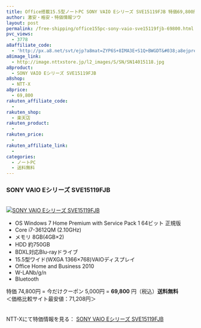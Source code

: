 ```yaml
---
title: Office搭載15.5型ノートPC SONY VAIO Eシリーズ SVE15119FJB 特価69,800円！送料無料！
author: 激安・格安・特価情報ツウ
layout: post
permalink: /free-shipping/office155pc-sony-vaio-sve15119fjb-69800.html
pvc_views:
  - 3778
a8affiliate_code:
  - 'http://px.a8.net/svt/ejp?a8mat=ZYP6S+8IMA3E+S1Q+BWGDT&#038;a8ejpredirect=http://nttxstore.jp/_II_SN14015118'
a8image_link:
  - http://image.nttxstore.jp/l2_images/S/SN/SN14015118.jpg
a8product:
  - SONY VAIO Eシリーズ SVE15119FJB
a8shop:
  - NTT-X
a8price:
  - 69,800
rakuten_affiliate_code:
  - 
rakuten_shop:
  - 楽天店
rakuten_product:
  - 
rakuten_price:
  - 
rakuten_affiliate_link:
  - 
categories:
  - ノートPC
  - 送料無料
---
```

### SONY VAIO Eシリーズ SVE15119FJB

<div class="img-bg2 img_L">
  <a href="http://px.a8.net/svt/ejp?a8mat=ZYP6S+8IMA3E+S1Q+BWGDT&#038;a8ejpredirect=http://nttxstore.jp/_II_SN14015118" target="_blank" title="SONY VAIO Eシリーズ SVE15119FJB" ><br /> <img border="0" alt="SONY VAIO Eシリーズ SVE15119FJB" src="http://i1.wp.com/image.nttxstore.jp/l2_images/S/SN/SN14015118.jpg?w=120" data-recalc-dims="1" /></a>
</div>

<!--more-->

  * OS Windows 7 Home Premium with Service Pack 1 64ビット 正規版
  * Core i7-3612QM (2.10GHz)
  * メモリ 8GB(4GB×2)
  * HDD 約750GB
  * BDXL対応Blu-rayドライブ
  * 15.5型ワイド(WXGA 1366×768)VAIOディスプレイ
  * Office Home and Business 2010
  * W-LANb/g/n
  * Bluetooth

特価 74,800円 = 今だけクーポン 5,000円 = <span class="tokka-price"><strong>69,800</strong></span> 円（税込）**送料無料**  
＜価格比較サイト最安値：71,208円＞

　  
NTT-Xにて特価情報を見る： <span class="fs150p"><a href="http://px.a8.net/svt/ejp?a8mat=ZYP6S+8IMA3E+S1Q+BWGDT&#038;a8ejpredirect=http://nttxstore.jp/_II_SN14015118" target="_blank">SONY VAIO Eシリーズ SVE15119FJB</a></span>